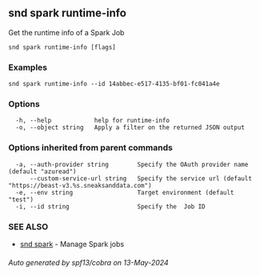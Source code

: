 ## snd spark runtime-info

Get the runtime info of a Spark Job

```
snd spark runtime-info [flags]
```

### Examples

```
snd spark runtime-info --id 14abbec-e517-4135-bf01-fc041a4e
```

### Options

```
  -h, --help            help for runtime-info
  -o, --object string   Apply a filter on the returned JSON output
```

### Options inherited from parent commands

```
  -a, --auth-provider string        Specify the OAuth provider name (default "azuread")
      --custom-service-url string   Specify the service url (default "https://beast-v3.%s.sneaksanddata.com")
  -e, --env string                  Target environment (default "test")
  -i, --id string                   Specify the  Job ID
```

### SEE ALSO

* [snd spark](snd_spark.md)	 - Manage Spark jobs

###### Auto generated by spf13/cobra on 13-May-2024
